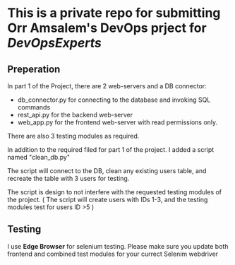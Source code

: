 # This is a private repo for submitting Orr Amsalem's DevOps prject for *DevOpsExperts*

## Preperation
In part 1 of the Project, there are 2 web-servers and a DB connector:
- db_connector.py for connecting to the database and invoking SQL commands
- rest_api.py for the backend web-server
- web_app.py for the frontend web-server with read permissions only.

There are also 3 testing modules as required.

In addition to the required filed for part 1 of the project. I added a script named "clean_db.py"

The script will connect to the DB, clean any existing users table, and recreate the table with 3 users for testing.

The script is design to not interfere with the requested testing modules of the project.
( The script will create users with IDs 1-3, and the testing modules test for users ID >5 )

## Testing
I use **Edge Browser** for selenium testing. Please make sure you update both frontend and combined test modules for your currect Selenim webdriver
